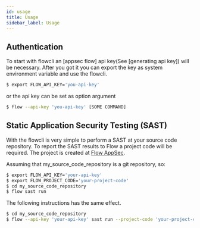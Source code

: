 ```yaml
---
id: usage
title: Usage
sidebar_label: Usage
---
```


## Authentication
To start with flowcli an [appsec flow] api key(See [generating api key]) will be necessary. After you got it you can export the key as system environment variable
and use the flowcli.

```sh
$ export FLOW_API_KEY='you-api-key'
```
or the api key can be set as option argument
```sh
$ flow --api-key 'you-api-key' [SOME COMMAND]
```

## Static Application Security Testing (SAST)
With the flowcli is very simple to perform a SAST at your source code repository.
To report the SAST results to Flow a project code will be required. The project is created at [Flow AppSec](https://app.conviso.com.br).

Assuming that my_source_code_repository is a git repository, so:

```sh
$ export FLOW_API_KEY='your-api-key'
$ export FLOW_PROJECT_CODE='your-project-code'
$ cd my_source_code_repository
$ flow sast run
```

The following instructions has the same effect.

```sh
$ cd my_source_code_repository
$ flow --api-key 'your-api-key' sast run --project-code 'your-project-code'
```
